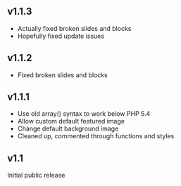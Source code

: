 ## v1.1.3

* Actually fixed broken slides and blocks
* Hopefully fixed update issues

## v1.1.2

* Fixed broken slides and blocks

## v1.1.1

* Use old array() syntax to work below PHP 5.4
* Allow custom default featured image
* Change default background image
* Cleaned up, commented through functions and styles

## v1.1

Initial public release
